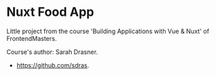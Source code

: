 # Nuxt Food App

Little project from the course 'Building Applications with Vue & Nuxt' of FrontendMasters.

Course's author: Sarah Drasner.

- https://github.com/sdras.